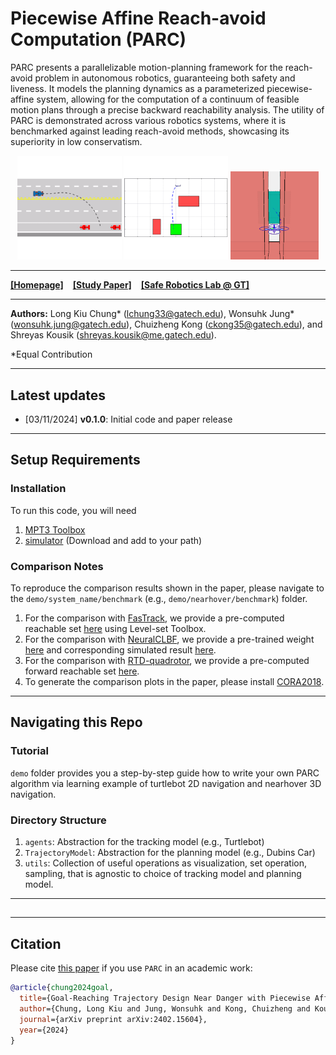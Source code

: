 # Piecewise Affine Reach-avoid Computation (PARC)

PARC presents a parallelizable motion-planning framework for the reach-avoid problem in autonomous robotics, guaranteeing both safety and liveness. It models the planning dynamics as a parameterized piecewise-affine system, allowing for the computation of a continuum of feasible motion plans through a precise backward reachability analysis. The utility of PARC is demonstrated across various robotics systems, where it is benchmarked against leading reach-avoid methods, showcasing its superiority in low conservatism.

<p align="center">
  <img width="33.0%" src="docs/images/driftfinal.gif">
  <img width="33.0%" src="docs/images/quad2dfinal.gif">
  <img width="28.0%" src="docs/images/quad3dfinal.gif">
 </p>

------- 
[**[Homepage]**](https://saferoboticslab.me.gatech.edu/research/goal-reaching-trajectory-design-near-danger-with-piecewise-affine-reach-avoid-computation/) &ensp; [**[Study Paper]**](https://arxiv.org/abs/2402.15604) &ensp; [**[Safe Robotics Lab @ GT]**](https://saferoboticslab.me.gatech.edu/)

-------

**Authors:** Long Kiu Chung* (lchung33@gatech.edu), Wonsuhk Jung* (wonsuhk.jung@gatech.edu), Chuizheng Kong (ckong35@gatech.edu), and Shreyas Kousik (shreyas.kousik@me.gatech.edu).

*Equal Contribution

-------
## Latest updates
- [03/11/2024] **v0.1.0**: Initial code and paper release

-------
## Setup Requirements
### Installation
To run this code, you will need
1. [MPT3 Toolbox](https://www.mpt3.org/)
2. [simulator](https://github.com/skousik/simulator) (Download and add to your path)

### Comparison Notes
To reproduce the comparison results shown in the paper, please navigate to the `demo/system_name/benchmark` (e.g., `demo/nearhover/benchmark`) folder.
1. For the comparison with [FasTrack](https://github.com/HJReachability/fastrack), we provide a pre-computed reachable set [here]() using Level-set Toolbox.
2. For the comparison with [NeuralCLBF](https://github.com/MIT-REALM/neural_clbf), we provide a pre-trained weight [here]() and corresponding simulated result [here]().
3. For the comparison with [RTD-quadrotor](https://github.com/roahmlab/RTD_quadrotor_DSCC_2019), we provide a pre-computed forward reachable set [here]().
4. To generate the comparison plots in the paper, please install [CORA2018](https://tumcps.github.io/CORA/pages/archive/v2018/index.html).

-------
## Navigating this Repo
### Tutorial
`demo` folder provides you a step-by-step guide how to write your own PARC algorithm via learning example of turtlebot 2D navigation and nearhover 3D navigation.

### Directory Structure
1. `agents`: Abstraction for the tracking model (e.g., Turtlebot)
2. `TrajectoryModel`: Abstraction for the planning model (e.g., Dubins Car)
3. `utils`: Collection of useful operations as visualization, set operation, sampling, that is agnostic to choice of tracking model and planning model.

-------
## 


-------
## Citation
Please cite [this paper](https://arxiv.org/abs/2402.15604) if you use `PARC` in an academic work:
```bibtex
@article{chung2024goal,
  title={Goal-Reaching Trajectory Design Near Danger with Piecewise Affine Reach-avoid Computation},
  author={Chung, Long Kiu and Jung, Wonsuhk and Kong, Chuizheng and Kousik, Shreyas},
  journal={arXiv preprint arXiv:2402.15604},
  year={2024}
}
```

